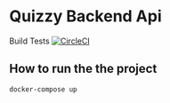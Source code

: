 # Quizzy Backend Api

Build Tests
[![CircleCI](https://circleci.com/gh/ProjectCodex/QuizzyBackend.svg?style=svg)](https://circleci.com/gh/ProjectCodex/QuizzyBackend)

## How to run the the project

`docker-compose up`
